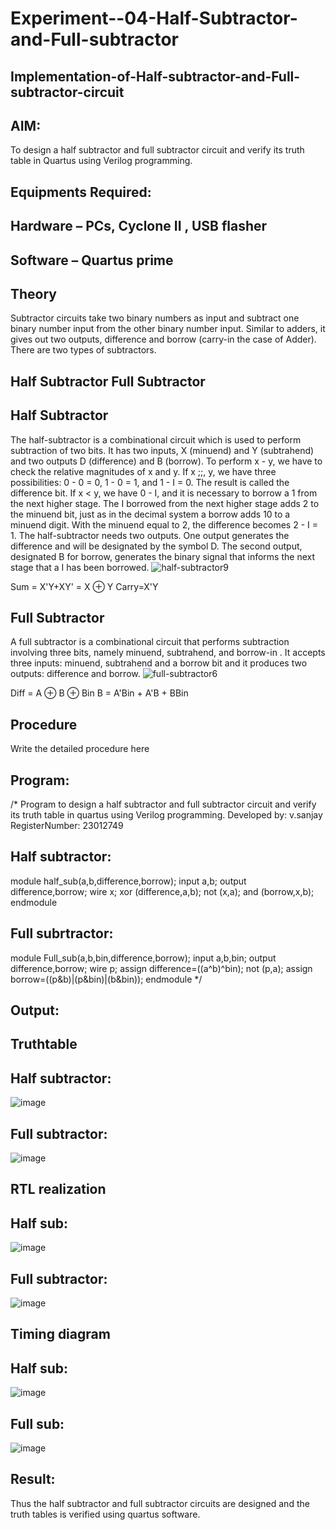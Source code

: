 # Experiment--04-Half-Subtractor-and-Full-subtractor
## Implementation-of-Half-subtractor-and-Full-subtractor-circuit
## AIM:
To design a half subtractor and full subtractor circuit and verify its truth table in Quartus using Verilog programming.

## Equipments Required:
## Hardware – PCs, Cyclone II , USB flasher
## Software – Quartus prime
## Theory
Subtractor circuits take two binary numbers as input and subtract one binary number input from the other binary number input. Similar to adders, it gives out two outputs, difference and borrow (carry-in the case of Adder). There are two types of subtractors.

## Half Subtractor Full Subtractor
## Half Subtractor
The half-subtractor is a combinational circuit which is used to perform subtraction of two bits. It has two inputs, X (minuend) and Y (subtrahend) and two outputs D (difference) and B (borrow). To perform x - y, we have to check the relative magnitudes of x and y. If x ;;, y, we have three possibilities: 0 - 0 = 0, 1 - 0 = 1, and 1 - I = 0. The result is called the difference bit. If x < y, we have 0 - I, and it is necessary to borrow a 1 from the next higher stage. The I borrowed from the next higher stage adds 2 to the minuend bit, just as in the decimal system a borrow adds 10 to a minuend digit. With the minuend equal to 2, the difference becomes 2 - I = 1. The half-subtractor needs two outputs. One output generates the difference and will be designated by the symbol D. The second output, designated B for borrow, generates the binary signal that informs the next stage that a I has been borrowed.
![half-subtractor9](https://user-images.githubusercontent.com/36288975/166112538-58c3bc7c-ee5d-4e6a-ac8d-8e8328efe27a.png)


Sum = X'Y+XY' = X ⊕ Y
Carry=X'Y

## Full Subtractor
A full subtractor is a combinational circuit that performs subtraction involving three bits, namely minuend, subtrahend, and borrow-in . It accepts three inputs: minuend, subtrahend and a borrow bit and it produces two outputs: difference and borrow. 
![full-subtractor6](https://user-images.githubusercontent.com/36288975/166112541-24c68359-3de8-4674-ae22-8272ffc385ed.png)


Diff = A ⊕ B ⊕ Bin B = A'Bin + A'B + BBin

## Procedure



Write the detailed procedure here 


## Program:
/*
Program to design a half subtractor and full subtractor circuit and verify its truth table in quartus using Verilog programming.
Developed by: v.sanjay
RegisterNumber:  23012749
## Half subtractor:
module half_sub(a,b,difference,borrow);
input a,b;
output difference,borrow;
wire x;
xor (difference,a,b);
not (x,a);
and (borrow,x,b);
endmodule

## Full subrtractor:
module Full_sub(a,b,bin,difference,borrow);
input a,b,bin;
output difference,borrow;
wire p;
assign difference=((a^b)^bin);
not (p,a);
assign borrow=((p&b)|(p&bin)|(b&bin));
endmodule
*/

## Output:

## Truthtable
## Half subtractor:
![image](https://github.com/sanjayy2431/Experiment--03-Half-Subtractor-and-Full-subtractor/assets/149365143/a02df687-88b1-44d4-9e93-1223d1dd2a26)


## Full subtractor:
![image](https://github.com/sanjayy2431/Experiment--03-Half-Subtractor-and-Full-subtractor/assets/149365143/b1473e6a-79cd-4e31-9a13-8a1988231aff)





##  RTL realization
## Half sub:
![image](https://github.com/sanjayy2431/Experiment--03-Half-Subtractor-and-Full-subtractor/assets/149365143/62e59135-4479-45b7-b1b6-f60adc7c53b1)

## Full subtractor:
![image](https://github.com/sanjayy2431/Experiment--03-Half-Subtractor-and-Full-subtractor/assets/149365143/c333e304-9836-4fb9-a5ba-9b8b8ffe0ae2)



## Timing diagram 
## Half sub:
![image](https://github.com/sanjayy2431/Experiment--03-Half-Subtractor-and-Full-subtractor/assets/149365143/129d8d0e-c242-4ff1-92f1-3b04bf59b1fb)


## Full sub:
![image](https://github.com/sanjayy2431/Experiment--03-Half-Subtractor-and-Full-subtractor/assets/149365143/6a783f0e-7426-40c1-825d-731180cb06e5)



## Result:
Thus the half subtractor and full subtractor circuits are designed and the truth tables is verified using quartus software.
